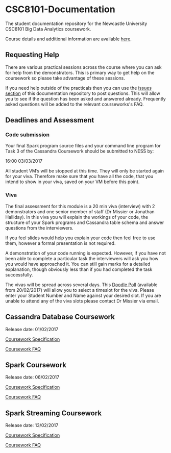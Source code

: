# CSC8101-Documentation

The student documentation repository for the Newcastle University CSC8101 Big 
Data Analytics coursework.

Course details and additional information are available 
[here](https://sites.google.com/site/paolomissier/home/for-students/csc8101-big-data-analytics).

## Requesting Help

There are various practical sessions across the course where you can ask for
help from the demonstrators. This is primary way to get help on the coursework
so please take advantage of these sessions.

If you need help outside of the practicals then you can use the 
[issues section](https://github.com/tomncooper/CSC8101-Documentation/issues) of 
this documentation repository to post questions. This will allow you to see if the 
question has been asked and answered already. Frequently asked questions will be 
added to the relevant courseworks's FAQ.

## Deadlines and Assessment                                                     

### Code submission                                                             

Your final Spark program source files and your command line program for Task 3 
of the Cassandra Coursework should be submitted to NESS by:

16:00 03/03/2017      

All student VM’s will be stopped at this time. They will only be started again 
for your viva. Therefore make sure that you have all the code, that you intend 
to show in your viva, saved on your VM before this point.

### Viva                                                          

The final assessment for this module is a 20 min viva (interview) with 2 
demonstrators and one senior member of staff (Dr Missier or Jonathan Halliday). 
In this viva you will explain the workings of your code, the structure of your 
Spark programs and Cassandra table schema and answer questions from the 
interviewers. 

If you feel slides would help you explain your code then feel free to use them, 
however a formal presentation is not required.

A demonstration of your code running is expected. However, if you have not been 
able to complete a particular task the interviewers will ask you how you would 
have approached it. You can still gain marks for a detailed explanation, though 
obviously less than if you had completed the task successfully.

The vivas will be spread across several days. This 
[Doodle Poll](TBC) (available from 20/02/2017) will allow you to select a 
timeslot for the viva. Please enter your Student Number and Name against your 
desired slot. If you are unable to attend any of the viva slots please contact 
Dr Missier via email.

## Cassandra Database Coursework

Release date: 01/02/2017

[Coursework Specification](cassandra/cassandra-coursework-spec.md)

[Coursework FAQ](cassandra/cassandra-faq.md)

## Spark Coursework

Release date: 06/02/2017

[Coursework Specification](spark/spark-coursework-spec.md)

[Coursework FAQ](spark/spark-faq.md)

## Spark Streaming Coursework

Release date: 13/02/2017

[Coursework Specification](spark-streaming/spark-streaming-coursework-spec.md)

[Coursework FAQ](spark-streaming/spark-streaming-faq.md)
